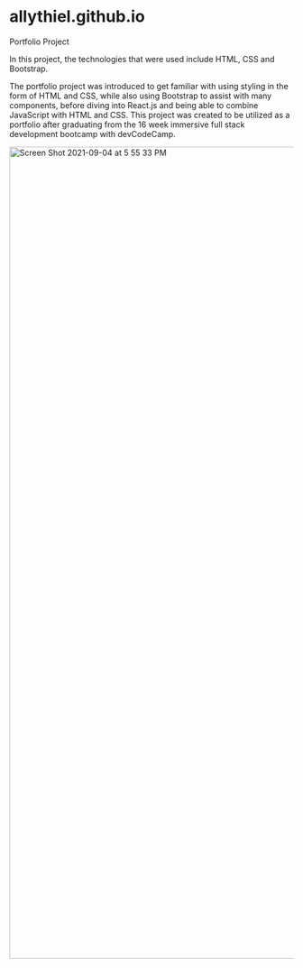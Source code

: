 # allythiel.github.io
Portfolio Project

In this project, the technologies that were used include HTML, CSS and Bootstrap. 

The portfolio project was introduced to get familiar with using styling in the form of HTML and CSS, while also using Bootstrap to assist with many components, before diving into React.js and being able to combine JavaScript with HTML and CSS. This project was created to be utilized as a portfolio after graduating from the 16 week immersive full stack development bootcamp with devCodeCamp. 

<img width="1440" alt="Screen Shot 2021-09-04 at 5 55 33 PM" src="https://user-images.githubusercontent.com/83989341/132109870-77a444fe-0382-4621-8610-7b8f073c60dd.png">

